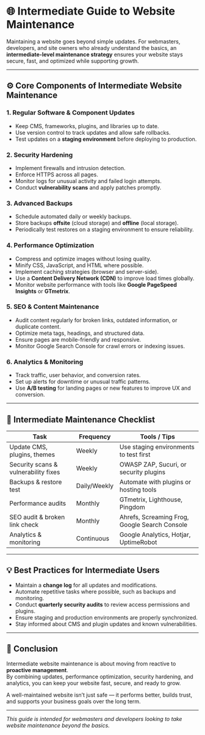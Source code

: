 # 🌐 Intermediate Guide to Website Maintenance

Maintaining a website goes beyond simple updates. For webmasters, developers, and site owners who already understand the basics, an **intermediate-level maintenance strategy** ensures your website stays secure, fast, and optimized while supporting growth.

---

## ⚙️ Core Components of Intermediate Website Maintenance

### 1. Regular Software & Component Updates
- Keep CMS, frameworks, plugins, and libraries up to date.
- Use version control to track updates and allow safe rollbacks.
- Test updates on a **staging environment** before deploying to production.

### 2. Security Hardening
- Implement firewalls and intrusion detection.
- Enforce HTTPS across all pages.
- Monitor logs for unusual activity and failed login attempts.
- Conduct **vulnerability scans** and apply patches promptly.

### 3. Advanced Backups
- Schedule automated daily or weekly backups.
- Store backups **offsite** (cloud storage) and **offline** (local storage).
- Periodically test restores on a staging environment to ensure reliability.

### 4. Performance Optimization
- Compress and optimize images without losing quality.
- Minify CSS, JavaScript, and HTML where possible.
- Implement caching strategies (browser and server-side).
- Use a **Content Delivery Network (CDN)** to improve load times globally.
- Monitor website performance with tools like **Google PageSpeed Insights** or **GTmetrix**.

### 5. SEO & Content Maintenance
- Audit content regularly for broken links, outdated information, or duplicate content.
- Optimize meta tags, headings, and structured data.
- Ensure pages are mobile-friendly and responsive.
- Monitor Google Search Console for crawl errors or indexing issues.

### 6. Analytics & Monitoring
- Track traffic, user behavior, and conversion rates.
- Set up alerts for downtime or unusual traffic patterns.
- Use **A/B testing** for landing pages or new features to improve UX and conversion.

---

## 🧰 Intermediate Maintenance Checklist

| Task | Frequency | Tools / Tips |
|------|-----------|--------------|
| Update CMS, plugins, themes | Weekly | Use staging environments to test first |
| Security scans & vulnerability fixes | Weekly | OWASP ZAP, Sucuri, or security plugins |
| Backups & restore test | Daily/Weekly | Automate with plugins or hosting tools |
| Performance audits | Monthly | GTmetrix, Lighthouse, Pingdom |
| SEO audit & broken link check | Monthly | Ahrefs, Screaming Frog, Google Search Console |
| Analytics & monitoring | Continuous | Google Analytics, Hotjar, UptimeRobot |

---

## 💡 Best Practices for Intermediate Users

- Maintain a **change log** for all updates and modifications.
- Automate repetitive tasks where possible, such as backups and monitoring.
- Conduct **quarterly security audits** to review access permissions and plugins.
- Ensure staging and production environments are properly synchronized.
- Stay informed about CMS and plugin updates and known vulnerabilities.

---

## 🚀 Conclusion

Intermediate website maintenance is about moving from reactive to **proactive management**.  
By combining updates, performance optimization, security hardening, and analytics, you can keep your website fast, secure, and ready to grow.  

A well-maintained website isn’t just safe — it performs better, builds trust, and supports your business goals over the long term.

---

*This guide is intended for webmasters and developers looking to take website maintenance beyond the basics.*
